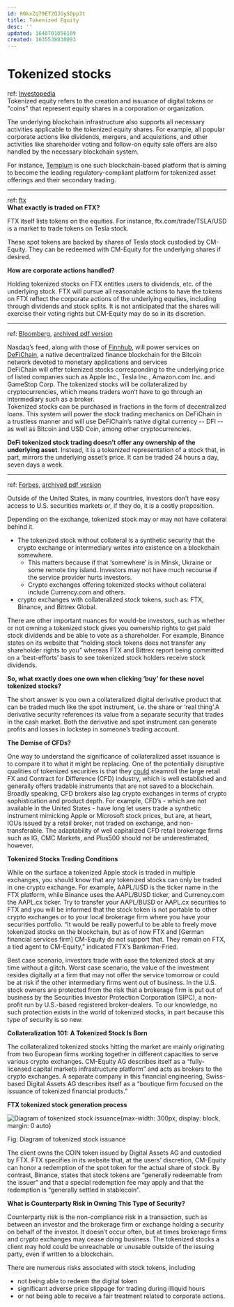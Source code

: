 ```yaml
---
id: 80kxZq79ET2QJGySDpp3t
title: Tokenized Equity
desc: ''
updated: 1640701056109
created: 1635538030093
---
```

# Tokenized stocks

ref: [Investopedia](https://www.investopedia.com/terms/t/tokenized-equity.asp)  
Tokenized equity refers to the creation and issuance of digital tokens or "coins" that represent equity shares in a corporation or organization.

The underlying blockchain infrastructure also supports all necessary activities applicable to the tokenized equity shares. For example, all popular corporate actions like dividends, mergers, and acquisitions, and other activities like shareholder voting and follow-on equity sale offers are also handled by the necessary blockchain system.

For instance, [Templum](https://www.templuminc.com/) is one such blockchain-based platform that is aiming to become the leading regulatory-compliant platform for tokenized asset offerings and their secondary trading.

---
ref: [ftx](https://help.ftx.com/hc/en-us/articles/360051229472-Tokenized-Stocks)  
**What exactly is traded on FTX?**

FTX itself lists tokens on the equities.  For instance, ftx.com/trade/TSLA/USD is a market to trade tokens on Tesla stock.

These spot tokens are backed by shares of Tesla stock custodied by CM-Equity.  They can be redeemed with CM-Equity for the underlying shares if desired.

**How are corporate actions handled?**

Holding tokenized stocks on FTX entitles users to dividends, etc. of the underlying stock.  FTX will pursue all reasonable actions to have the tokens on FTX reflect the corporate actions of the underlying equities, including through dividends and stock splits.  It is not anticipated that the shares will exercise their voting rights but CM-Equity may do so in its discretion.

---
ref: [Bloomberg](https://www.bloomberg.com/news/articles/2021-09-09/nasdaq-joins-blockchain-based-tokenized-stock-trading-venture), [archived pdf version](https://app.box.com/s/7hi6z447z96iadl1s0rr5u467bhdyljl)

Nasdaq’s feed, along with those of [Finnhub](https://finnhub.io/ "Finnhub home page"), will power services on [DeFiChain](https://defichain.com/ "DeFiChain home page"), a native decentralized finance blockchain for the Bitcoin network devoted to monetary applications and services  
DeFiChain will offer tokenized stocks corresponding to the underlying price of listed companies such as Apple Inc., Tesla Inc., Amazon.com Inc. and GameStop Corp. The tokenized stocks will be collateralized by cryptocurrencies, which means traders won’t have to go through an intermediary such as a broker.  
Tokenized stocks can be purchased in fractions in the form of decentralized loans. This system will power the stock trading mechanics on DeFiChain in a trustless manner and will use DeFiChain’s native digital currency -- DFI -- as well as Bitcoin and USD Coin, among other cryptocurrencies.

**DeFi tokenized stock trading doesn’t offer any ownership of the underlying asset**. Instead, it is a tokenized representation of a stock that, in part, mirrors the underlying asset’s price. It can be traded 24 hours a day, seven days a week.

---
ref: [Forbes](https://www.forbes.com/sites/javierpaz/2021/05/11/the-future-of-tokenized-stockswhat-they-can-replace-and-what-to-watch-out-for/), [archived pdf version](https://app.box.com/s/cy26dd6413ugydlbuw1xvv0uccxucm4a)

Outside of the United States, in many countries, investors don’t have easy access to U.S. securities markets or, if they do, it is a costly proposition.

Depending on the exchange, tokenized stock may or may not have collateral behind it. 
- The tokenized stock without collateral is a synthetic security that the crypto exchange or intermediary writes into existence on a blockchain somewhere. 
    - This matters because if that ‘somewhere’ is in Minsk, Ukraine or some remote tiny island. Investors may not have much recourse if the service provider hurts investors. 
    - Crypto exchanges offering tokenized stocks without collateral include Currency.com and others.
- crypto exchanges with collateralized stock tokens, such as: FTX, Binance, and Bittrex Global.

There are other important nuances for would-be investors, such as whether or not owning a tokenized stock gives you ownership rights to get paid stock dividends and be able to vote as a shareholder. For example, Binance states on its website that “holding stock tokens does not transfer any shareholder rights to you” whereas FTX and Bittrex report being committed on a ‘best-efforts’ basis to see tokenized stock holders receive stock dividends.

**So, what exactly does one own when clicking ‘buy’ for these novel tokenized stocks?**

The short answer is you own a collateralized digital derivative product that can be traded much like the spot instrument, i.e. the share or ‘real thing’.A derivative security references its value from a separate security that trades in the cash market. Both the derivative and spot instrument can generate profits and losses in lockstep in someone’s trading account.

**The Demise of CFDs?**

One way to understand the significance of collateralized asset issuance is to compare it to what it might be replacing. One of the potentially disruptive qualities of tokenized securities is that they [could](https://financefeeds.com/are-tokenized-stocks-a-new-threat-to-the-fx-cfd-industry/ "https://financefeeds.com/are-tokenized-stocks-a-new-threat-to-the-fx-cfd-industry/") steamroll the large retail FX and Contract for Difference (CFD) industry, which is well established and generally offers tradable instruments that are not saved to a blockchain. Broadly speaking, CFD brokers also lag crypto exchanges in terms of crypto sophistication and product depth. For example, CFD’s - which are not available in the United States - have long let users trade a synthetic instrument mimicking Apple or Microsoft stock prices, but are, at heart, IOUs issued by a retail broker, not traded on exchange, and non-transferable. The adaptability of well capitalized CFD retail brokerage firms such as IG, CMC Markets, and Plus500 should not be underestimated, however.

**Tokenized Stocks Trading Conditions**

While on the surface a tokenized Apple stock is traded in multiple exchanges, you should know that any tokenized stocks can only be traded in one crypto exchange. For example, AAPL/USD is the ticker name in the FTX platform, while Binance uses the AAPL/BUSD ticker, and Currency.com the AAPL.cx ticker. Try to transfer your AAPL/BUSD or AAPL.cx securities to FTX and you will be informed that the stock token is not portable to other crypto exchanges or to your local brokerage firm where you have your securities portfolio. “It would be really powerful to be able to freely move tokenized stocks on the blockchain, but as of now FTX and \[German financial services firm\] CM-Equity do not support that. They remain on FTX, a tied agent to CM-Equity,” indicated FTX’s Bankman-Fried.

Best case scenario, investors trade with ease the tokenized stock at any time without a glitch. Worst case scenario, the value of the investment resides digitally at a firm that may not offer the service tomorrow or could be at risk if the other intermediary firms went out of business. In the U.S. stock owners are protected from the risk that a brokerage firm is put out of business by the Securities Investor Protection Corporation (SIPC), a non-profit run by U.S.-based registered broker-dealers. To our knowledge, no such protection exists in the world of tokenized stocks, in part because this type of security is so new.

**Collateralization 101: A Tokenized Stock Is Born**

The collateralized tokenized stocks hitting the market are mainly originating from two European firms working together in different capacities to serve various crypto exchanges. CM-Equity AG describes itself as a “fully-licensed capital markets infrastructure platform” and acts as brokers to the crypto exchanges. A separate company in this financial engineering, Swiss-based Digital Assets AG describes itself as a “boutique firm focused on the issuance of tokenized financial products.”

 **FTX tokenized stock generation process**

![Diagram of tokenized stock issuance](https://thumbor.forbes.com/thumbor/960x0/https%3A%2F%2Fspecials-images.forbesimg.com%2Fimageserve%2F60999c9c8bd0351c06705854%2FDiagram-of-tokenized-stock-issuance%2F960x0.jpg%3Ffit%3Dscale){max-width: 300px, display: block, margin: 0 auto}

Fig: Diagram of tokenized stock issuance

The client owns the COIN token issued by Digital Assets AG and custodied by FTX. FTX specifies in its website that, at the users’ discretion, CM-Equity can honor a redemption of the spot token for the actual share of stock. By contrast, Binance, states that stock tokens are “generally redeemable from the issuer” and that a special redemption fee may apply and that the redemption is “generally settled in stablecoin”.

**What is Counterparty Risk in Owning This Type of Security?**

Counterparty risk is the non-compliance risk in a transaction, such as between an investor and the brokerage firm or exchange holding a security on behalf of the investor. It doesn’t occur often, but at times brokerage firms and crypto exchanges may cease doing business. The tokenized stocks a client may hold could be unreachable or unusable outside of the issuing party, even if written to a blockchain.

There are numerous risks associated with stock tokens, including 
- not being able to redeem the digital token
- significant adverse price slippage for trading during illiquid hours
- or not being able to receive a fair treatment related to corporate actions.